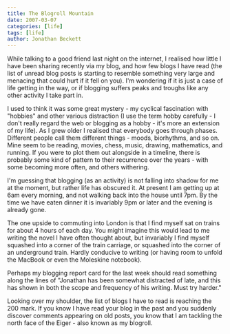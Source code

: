 ```yaml
---
title: The Blogroll Mountain
date: 2007-03-07
categories: [life]
tags: [life]
author: Jonathan Beckett
---
```


While talking to a good friend last night on the internet, I realised how little I have been sharing recently via my blog, and how few blogs I have read (the list of unread blog posts is starting to resemble something very large and menacing that could hurt if it fell on you). I'm wondering if it is just a case of life getting in the way, or if blogging suffers peaks and troughs like any other activity I take part in.

I used to think it was some great mystery - my cyclical fascination with "hobbies" and other various distraction (I use the term hobby carefully - I don't really regard the web or blogging as a hobby - it's more an extension of my life). As I grew older I realised that everybody goes through phases. Different people call them different things - moods, biorhythms, and so on. Mine seem to be reading, movies, chess, music, drawing, mathematics, and running. If you were to plot them out alongside in a timeline, there is probably some kind of pattern to their recurrence over the years - with some becoming more often, and others withering.

I'm guessing that blogging (as an activity) is not falling into shadow for me at the moment, but rather life has obscured it. At present I am getting up at 6am every morning, and not walking back into the house until 7pm. By the time we have eaten dinner it is invariably 9pm or later and the evening is already gone.

The one upside to commuting into London is that I find myself sat on trains for about 4 hours of each day. You might imagine this would lead to me writing the novel I have often thought about, but invariably I find myself squashed into a corner of the train carriage, or squashed into the corner of an underground train. Hardly conducive to writing (or having room to unfold the MacBook or even the Moleskine notebook).

Perhaps my blogging report card for the last week should read something along the lines of "Jonathan has been somewhat distracted of late, and this has shown in both the scope and frequency of his writing. Must try harder."

Looking over my shoulder, the list of blogs I have to read is reaching the 200 mark. If you know I have read your blog in the past and you suddenly discover comments appearing on old posts, you know that I am tackling the north face of the Eiger - also known as my blogroll.